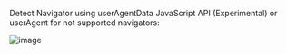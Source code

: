 Detect Navigator using userAgentData JavaScript API (Experimental) or userAgent for not supported navigators:

![image](https://github.com/user-attachments/assets/db4ea7ff-92c5-47b1-b45b-25a119bd01da)
